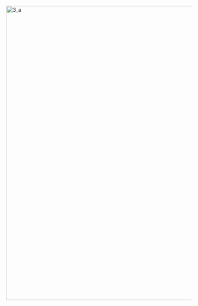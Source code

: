 <a href="https://raw.githubusercontent.com/AlmeidaAlin3/MachineLearning/master/ProblemSet1/Exercise3/img/3a.png"><img src="https://raw.githubusercontent.com/AlmeidaAlin3/MachineLearning/master/ProblemSet1/Exercise3/img/3a.png" title="3_a" alt="3_a" width="800"></a>
